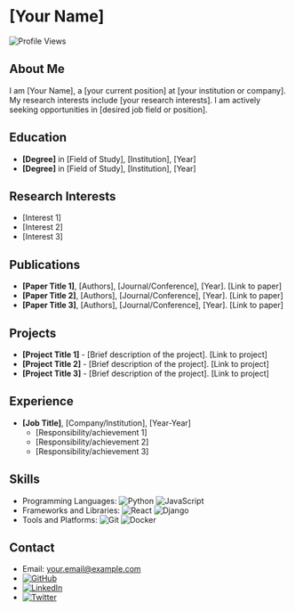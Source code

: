 # [Your Name]

![Profile Views](https://komarev.com/ghpvc/?username=your-username&color=blueviolet&style=flat)

## About Me

I am [Your Name], a [your current position] at [your institution or company]. My research interests include [your research interests]. I am actively seeking opportunities in [desired job field or position].

## Education

- **[Degree]** in [Field of Study], [Institution], [Year]
- **[Degree]** in [Field of Study], [Institution], [Year]

## Research Interests

- [Interest 1]
- [Interest 2]
- [Interest 3]

## Publications

- **[Paper Title 1]**, [Authors], [Journal/Conference], [Year]. [Link to paper]
- **[Paper Title 2]**, [Authors], [Journal/Conference], [Year]. [Link to paper]
- **[Paper Title 3]**, [Authors], [Journal/Conference], [Year]. [Link to paper]

## Projects

- **[Project Title 1]** - [Brief description of the project]. [Link to project]
- **[Project Title 2]** - [Brief description of the project]. [Link to project]
- **[Project Title 3]** - [Brief description of the project]. [Link to project]

## Experience

- **[Job Title]**, [Company/Institution], [Year-Year]
  - [Responsibility/achievement 1]
  - [Responsibility/achievement 2]
  - [Responsibility/achievement 3]

## Skills

- Programming Languages: ![Python](https://img.shields.io/badge/-Python-000?&logo=Python) ![JavaScript](https://img.shields.io/badge/-JavaScript-000?&logo=JavaScript)
- Frameworks and Libraries: ![React](https://img.shields.io/badge/-React-000?&logo=React) ![Django](https://img.shields.io/badge/-Django-000?&logo=Django)
- Tools and Platforms: ![Git](https://img.shields.io/badge/-Git-000?&logo=Git) ![Docker](https://img.shields.io/badge/-Docker-000?&logo=Docker)

## Contact

- Email: [your.email@example.com](mailto:your.email@example.com)
- [![GitHub](https://img.shields.io/badge/-GitHub-000?&logo=GitHub)](https://github.com/your-username)
- [![LinkedIn](https://img.shields.io/badge/-LinkedIn-000?&logo=LinkedIn)](https://linkedin.com/in/your-username)
- [![Twitter](https://img.shields.io/badge/-Twitter-000?&logo=Twitter)](https://twitter.com/your-username)
